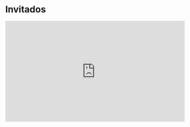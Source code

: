 # Invitados


<iframe width="560" height="315" src="https://www.youtube.com/watch?v=sAi-rwG2YS8&ab_channel=GerardoMezaG%C3%B3mez" frameborder="0" allow="accelerometer; autoplay; clipboard-write; encrypted-media; gyroscope; picture-in-picture" allowfullscreen></iframe>



